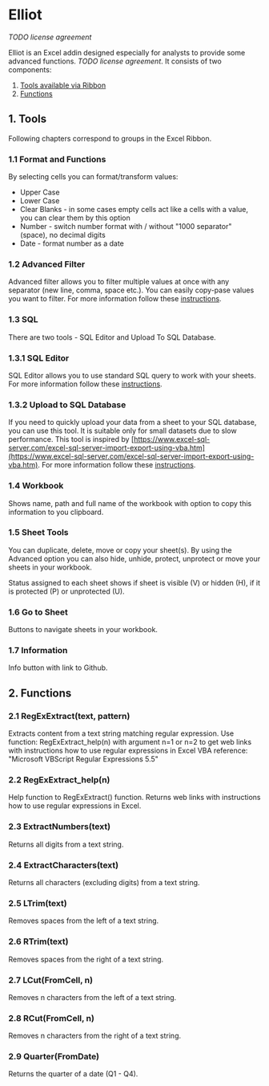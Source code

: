 # Elliot

*TODO license agreement*

Elliot is an Excel addin designed especially for analysts to provide some advanced functions. *TODO license agreement*. It consists of two components:

1. [Tools available via Ribbon](https://github.com/lukasheinz92/elliot/edit/main/README.md#1-tools)
2. [Functions](https://github.com/lukasheinz92/elliot/edit/main/README.md#2-functions)


## 1. Tools

Following chapters correspond to groups in the Excel Ribbon.

### 1.1 Format and Functions

By selecting cells you can format/transform values:

- Upper Case
- Lower Case
- Clear Blanks - in some cases empty cells act like a cells with a value, you can clear them by this option
- Number - switch number format with / without "1000 separator" (space), no decimal digits
- Date - format number as a date

### 1.2 Advanced Filter

Advanced filter allows you to filter multiple values at once with any separator (new line, comma, space etc.). You can easily copy-pase values you want to filter. For more information follow these [instructions](https://github.com/lukasheinz92/elliot/new/main#advanced-filter).

### 1.3 SQL

There are two tools - SQL Editor and Upload To SQL Database.

### 1.3.1 SQL Editor

SQL Editor allows you to use standard SQL query to work with your sheets. For more information follow these [instructions](https://github.com/lukasheinz92/elliot/new/main#sql-editor).

### 1.3.2 Upload to SQL Database

If you need to quickly upload your data from a sheet to your SQL database, you can use this tool. It is suitable only for small datasets due to slow performance. This tool is inspired by [https://www.excel-sql-server.com/excel-sql-server-import-export-using-vba.htm](https://www.excel-sql-server.com/excel-sql-server-import-export-using-vba.htm). For more information follow these [instructions](https://github.com/lukasheinz92/elliot/new/main#upload-to-sql-database).

### 1.4 Workbook

Shows name, path and full name of the workbook with option to copy this information to you clipboard.

### 1.5 Sheet Tools

You can duplicate, delete, move or copy your sheet(s). By using the Advanced option you can also hide, unhide, protect, unprotect or move your sheets in your workbook.

Status assigned to each sheet shows if sheet is visible (V) or hidden (H), if it is protected (P) or unprotected (U).

### 1.6 Go to Sheet

Buttons to navigate sheets in your workbook.

### 1.7 Information

Info button with link to Github.


## 2. Functions

### 2.1 RegExExtract(text, pattern)

Extracts content from a text string matching regular expression.
Use function: RegExExtract_help(n) with argument n=1 or n=2 to get web links with instructions how to use regular expressions in Excel
VBA reference: "Microsoft VBScript Regular Expressions 5.5"
  
  
### 2.2 RegExExtract_help(n)

Help function to RegExExtract() function. Returns web links with instructions how to use regular expressions in Excel.

### 2.3 ExtractNumbers(text)

Returns all digits from a text string.
  
### 2.4 ExtractCharacters(text)

Returns all characters (excluding digits) from a text string.
  
### 2.5 LTrim(text)

Removes spaces from the left of a text string.

### 2.6 RTrim(text)

Removes spaces from the right of a text string.
  
### 2.7 LCut(FromCell, n)

Removes n characters from the left of a text string.
  
### 2.8 RCut(FromCell, n)

Removes n characters from the right of a text string.
  
### 2.9 Quarter(FromDate)

Returns the quarter of a date (Q1 - Q4).
